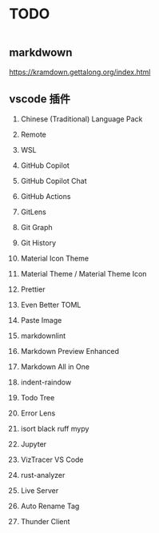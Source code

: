 # TODO

```bash
```

## markdwown

<https://kramdown.gettalong.org/index.html>

## vscode 插件

1. Chinese (Traditional) Language Pack
1. Remote
1. WSL
1. GitHub Copilot
1. GitHub Copilot Chat
1. GitHub Actions
1. GitLens
1. Git Graph
1. Git History
1. Material Icon Theme
1. Material Theme / Material Theme Icon
1. Prettier
1. Even Better TOML
1. Paste Image
1. markdownlint
1. Markdown Preview Enhanced
1. Markdown All in One
1. indent-raindow
1. Todo Tree
1. Error Lens

1. isort black ruff mypy
1. Jupyter
1. VizTracer VS Code

1. rust-analyzer

1. Live Server
1. Auto Rename Tag
1. Thunder Client
